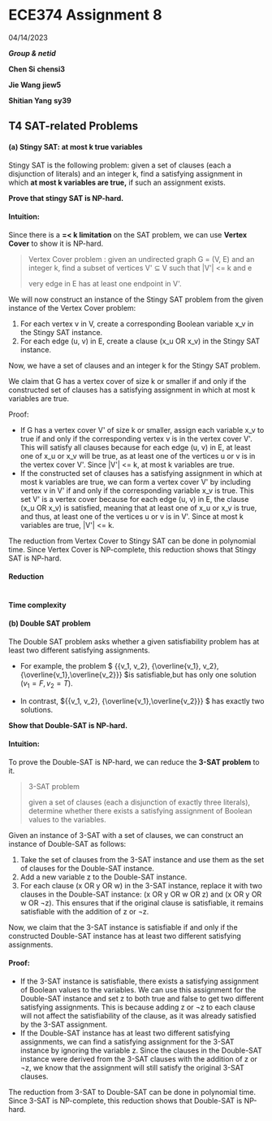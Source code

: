 # ECE374 Assignment 8

04/14/2023

***Group & netid***

**Chen Si**  	**chensi3**

**Jie Wang** 		**jiew5**

**Shitian Yang** 	**sy39**

## T4 SAT-related Problems

#### (a) Stingy SAT: at most k true variables

Stingy SAT is the following problem: given a set of clauses (each a disjunction of literals) and an integer k, find a satisfying assignment in which **at most k variables are true,** if such an assignment exists. 

**Prove that stingy SAT is NP-hard.**

#### Intuition:

Since there is a **=< k limitation** on the SAT problem, we can use **Vertex Cover** to show it is NP-hard.

> Vertex Cover problem : given an undirected graph G = (V, E) and an integer k, find a subset of vertices V' ⊆ V such that |V'| <= k and e
>
> very edge in E has at least one endpoint in V'.

We will now construct an instance of the Stingy SAT problem from the given instance of the Vertex Cover problem:

1. For each vertex v in V, create a corresponding Boolean variable x_v in the Stingy SAT instance.
2. For each edge (u, v) in E, create a clause (x_u OR x_v) in the Stingy SAT instance.

Now, we have a set of clauses and an integer k for the Stingy SAT problem.

We claim that G has a vertex cover of size k or smaller if and only if the constructed set of clauses has a satisfying assignment in which at most k variables are true.

Proof:

- If G has a vertex cover V' of size k or smaller, assign each variable x_v to true if and only if the corresponding vertex v is in the vertex cover V'. This will satisfy all clauses because for each edge (u, v) in E, at least one of x_u or x_v will be true, as at least one of the vertices u or v is in the vertex cover V'. Since |V'| <= k, at most k variables are true.
- If the constructed set of clauses has a satisfying assignment in which at most k variables are true, we can form a vertex cover V' by including vertex v in V' if and only if the corresponding variable x_v is true. This set V' is a vertex cover because for each edge (u, v) in E, the clause (x_u OR x_v) is satisfied, meaning that at least one of x_u or x_v is true, and thus, at least one of the vertices u or v is in V'. Since at most k variables are true, |V'| <= k.

The reduction from Vertex Cover to Stingy SAT can be done in polynomial time. Since Vertex Cover is NP-complete, this reduction shows that Stingy SAT is NP-hard.

#### Reduction

```python

```

#### Time complexity



#### (b) Double SAT problem

The Double SAT problem asks whether a given satisfiability problem has at least two different satisfying assignments. 

- For example, the problem $ \{\{v_1, v_2\}, \{\overline{v_1}, v_2\}, \{\overline{v_1},\overline{v_2}\}\} $is satisfiable,but has only one solution $(v_1 =F,v_2 =T)$. 

- In contrast, $\{\{v_1, v_2\}, \{\overline{v_1},\overline{v_2}\}\} $ has exactly two solutions. 

**Show that Double-SAT is NP-hard.**

#### Intuition:

To prove the Double-SAT is NP-hard, we can reduce the **3-SAT problem** to it. 

> 3-SAT problem
>
> given a set of clauses (each a disjunction of exactly three literals), determine whether there exists a satisfying assignment of Boolean values to the variables.

Given an instance of 3-SAT with a set of clauses, we can construct an instance of Double-SAT as follows:

1. Take the set of clauses from the 3-SAT instance and use them as the set of clauses for the Double-SAT instance.
2. Add a new variable z to the Double-SAT instance.
3. For each clause (x OR y OR w) in the 3-SAT instance, replace it with two clauses in the Double-SAT instance: (x OR y OR w OR z) and (x OR y OR w OR ¬z). This ensures that if the original clause is satisfiable, it remains satisfiable with the addition of z or ¬z.



Now, we claim that the 3-SAT instance is satisfiable if and only if the constructed Double-SAT instance has at least two different satisfying assignments.

#### Proof:

- If the 3-SAT instance is satisfiable, there exists a satisfying assignment of Boolean values to the variables. We can use this assignment for the Double-SAT instance and set z to both true and false to get two different satisfying assignments. This is because adding z or ¬z to each clause will not affect the satisfiability of the clause, as it was already satisfied by the 3-SAT assignment.
- If the Double-SAT instance has at least two different satisfying assignments, we can find a satisfying assignment for the 3-SAT instance by ignoring the variable z. Since the clauses in the Double-SAT instance were derived from the 3-SAT clauses with the addition of z or ¬z, we know that the assignment will still satisfy the original 3-SAT clauses.

The reduction from 3-SAT to Double-SAT can be done in polynomial time. Since 3-SAT is NP-complete, this reduction shows that Double-SAT is NP-hard.